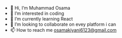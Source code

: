 - 👋 Hi, I’m Muhammad Osama
- 👀 I’m interested in coding
- 🌱 I’m currently learning React
- 💞️ I’m looking to collaborate on evey platform i can
- 📫 How to reach me osamakiyani6123@gmail.com

<!---
Ok-786/Ok-786 is a ✨ special ✨ repository because its `README.md` (this file) appears on your GitHub profile.
You can click the Preview link to take a look at your changes.
--->
